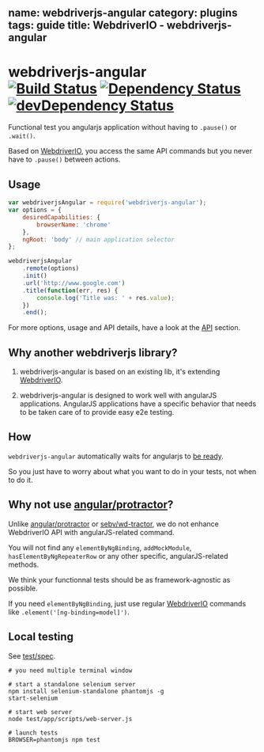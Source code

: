 name: webdriverjs-angular
category: plugins
tags: guide
title: WebdriverIO - webdriverjs-angular
---

# webdriverjs-angular <br>[![Build Status](https://travis-ci.org/webdriverio/webdriverjs-angular.png?branch=master)](https://travis-ci.org/webdriverio/webdriverjs-angular) [![Dependency Status](https://david-dm.org/webdriverio/webdriverjs-angular.png?theme=shields.io)](https://david-dm.org/webdriverio/webdriverjs-angular) [![devDependency Status](https://david-dm.org/webdriverio/webdriverjs-angular/dev-status.png?theme=shields.io)](https://david-dm.org/webdriverio/webdriverjs-angular#info=devDependencies)

Functional test you angularjs application without having to `.pause()` or `.wait()`.

Based on [WebdriverIO](/), you access the same API commands but you never have to `.pause()` between actions.

## Usage

```js
var webdriverjsAngular = require('webdriverjs-angular');
var options = {
    desiredCapabilities: {
        browserName: 'chrome'
    },
    ngRoot: 'body' // main application selector
};

webdriverjsAngular
    .remote(options)
    .init()
    .url('http://www.google.com')
    .title(function(err, res) {
        console.log('Title was: ' + res.value);
    })
    .end();
```

For more options, usage and API details, have a look at the [API](/api.html) section.

## Why another webdriverjs library?

1. webdriverjs-angular is based on an existing lib, it's extending
[WebdriverIO](https://github.com/webdriverio/webdriverio).

2. webdriverjs-angular is designed to work well with angularJS applications.
AngularJS applications have a specific behavior that needs to be taken care
of to provide easy e2e testing.

## How

`webdriverjs-angular` automatically waits for angularjs to [be ready](https://github.com/angular/angular.js/blob/cf686285c22d528440e173fdb65ad1052d96df3c/src/ng/browser.js#L70).

So you just have to worry about what you want to do in your tests, not when
to do it.

## Why not use [angular/protractor](https://github.com/angular/protractor)?

Unlike [angular/protractor](https://github.com/angular/protractor) or
[sebv/wd-tractor](https://github.com/sebv/wd-tractor),
we do not enhance WebdriverIO API with angularJS-related
command.

You will not find any `elementByNgBinding`, `addMockModule`,
`hasElementByNgRepeaterRow` or any other specific, angularJS-related methods.

We think your functionnal tests should be as framework-agnostic as possible.

If you need `elementByNgBinding`, just use regular
[WebdriverIO](https://github.com/webdriverio/webdriverio)
commands like `.element('[ng-binding=model]')`.

## Local testing

See [test/spec](test/spec).

```shell
# you need multiple terminal window

# start a standalone selenium server
npm install selenium-standalone phantomjs -g
start-selenium

# start web server
node test/app/scripts/web-server.js

# launch tests
BROWSER=phantomjs npm test
```
